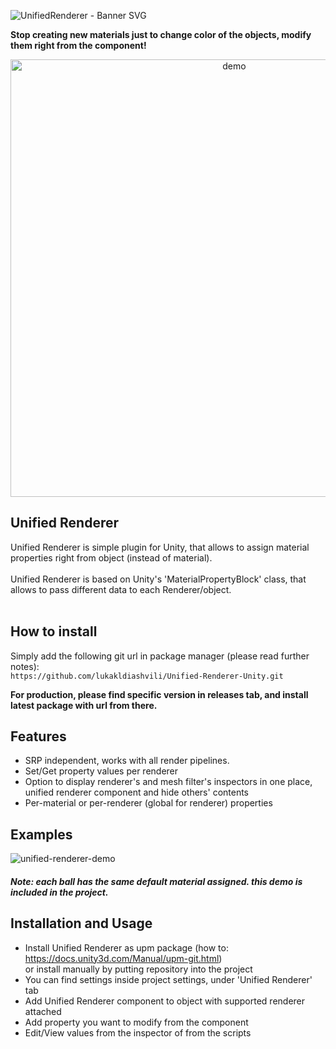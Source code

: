 ![UnifiedRenderer - Banner SVG](https://user-images.githubusercontent.com/42884387/115162333-fda57000-a0b3-11eb-9bf0-f4876e7bba8b.png)

<b>Stop creating new materials just to change color of the objects, modify them right from the component!</b>

<p align="center">
  <img width="700" align="center" alt="demo" src="https://user-images.githubusercontent.com/42884387/219176026-5a5546ab-feca-4dfc-9b68-77acdecebc74.gif">
</p>

## Unified Renderer

Unified Renderer is simple plugin for Unity, that allows to assign material properties right from object (instead of material).<br><br>
Unified Renderer is based on Unity's 'MaterialPropertyBlock' class, that allows to pass different data to each Renderer/object.<br><br>

## How to install
Simply add the following git url in package manager (please read further notes):<br>
```https://github.com/lukakldiashvili/Unified-Renderer-Unity.git```<br>

<b>For production, please find specific version in releases tab, and install latest package with url from there.</b>

## Features

- SRP independent, works with all render pipelines.
- Set/Get property values per renderer
- Option to display renderer's and mesh filter's inspectors in one place, unified renderer component and hide others' contents
- Per-material or per-renderer (global for renderer) properties

## Examples

![unified-renderer-demo](https://user-images.githubusercontent.com/42884387/119264266-763ba700-bbf3-11eb-8f1a-5fe32bd40a6b.gif)
#### <i> Note: each ball has the same default material assigned. this demo is included in the project. </i>

## Installation and Usage

- Install Unified Renderer as upm package (how to: https://docs.unity3d.com/Manual/upm-git.html)
 <br> or install manually by putting repository into the project
- You can find settings inside project settings, under 'Unified Renderer' tab
- Add Unified Renderer component to object with supported renderer attached
- Add property you want to modify from the component
- Edit/View values from the inspector of from the scripts
